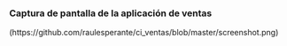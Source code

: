 <h3>Captura de pantalla de la aplicación de ventas</h1>
(https://github.com/raulesperante/ci_ventas/blob/master/screenshot.png)
